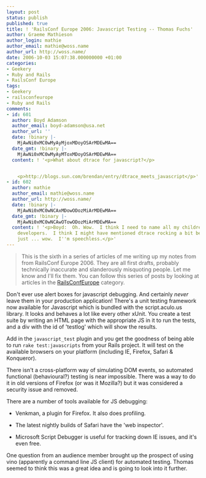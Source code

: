 ```yaml
---
layout: post
status: publish
published: true
title: ! 'RailsConf Europe 2006: Javascript Testing -- Thomas Fuchs'
author: Graeme Mathieson
author_login: mathie
author_email: mathie@woss.name
author_url: http://woss.name/
date: 2006-10-03 15:07:38.000000000 +01:00
categories:
- Geekery
- Ruby and Rails
- RailsConf Europe
tags:
- Geekery
- railsconfeurope
- Ruby and Rails
comments:
- id: 601
  author: Boyd Adamson
  author_email: boyd-adamson@usa.net
  author_url: ''
  date: !binary |-
    MjAwNi0xMC0wMyAyMjoxMDoyOSArMDEwMA==
  date_gmt: !binary |-
    MjAwNi0xMC0wMyAyMToxMDoyOSArMDEwMA==
  content: ! '<p>What about dtrace for javascript?</p>


    <p>http://blogs.sun.com/brendan/entry/dtrace_meets_javascript</p>'
- id: 602
  author: mathie
  author_email: mathie@woss.name
  author_url: http://woss.name/
  date: !binary |-
    MjAwNi0xMC0wNCAxMDowODozMiArMDEwMA==
  date_gmt: !binary |-
    MjAwNi0xMC0wNCAwOTowODozMiArMDEwMA==
  content: ! '<p>Boyd:  Oh. Wow.  I think I need to name all my children after Solaris
    developers.  I think I might have mentioned dtrace rocking a bit before, but that''s
    just ... wow.  I''m speechless.</p>'
---
```

> This is the sixth in a series of articles of me writing up my notes from
> from RailsConf Europe 2006. They are all first drafts, probably
> technically inaccurate and slanderously misquoting people. Let me know
> and I'll fix them.  You can follow this series of posts by looking at
> articles in the [RailsConfEurope](/index.php?s=RailsConf+Europe+2006)
> category.

Don't ever use alert boxes for javascript debugging. And certainly *never*
leave them in your production application! There's a unit testing framework
now available for Javascript which is bundled with the script.aculo.us
library. It looks and behaves a lot like every other xUnit. You create a test
suite by writing an HTML page with the appropriate JS in it to run the tests,
and a div with the id of 'testlog' which will show the results.

Add in the `javascript_test` plugin and you get the goodness of being able to
run `rake test:javascripts` from your Rails project. It will test on the
available browsers on your platform (including IE, Firefox, Safari &
Konqueror).

There isn't a cross-platform way of simulating DOM events, so automated
functional (behavioural?) testing is near impossible. There was a way to do it
in old versions of Firefox (or was it Mozilla?) but it was considered a
security issue and removed.

There are a number of tools available for JS debugging:

* Venkman, a plugin for Firefox.  It also does profiling.

* The latest nightly builds of Safari have the 'web inspector'.

* Microsoft Script Debugger is useful for tracking down IE issues, and it's
  even free.

One question from an audience member brought up the prospect of using vino
(apparently a command line JS client) for automated testing. Thomas seemed to
think this was a great idea and is going to look into it further.
